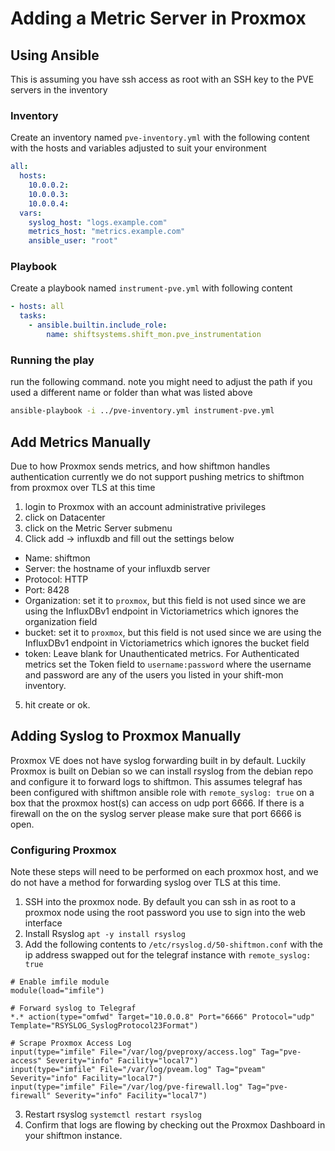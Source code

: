 # Adding a Metric Server in Proxmox

## Using Ansible
This is assuming you have ssh access as root with an SSH key to the PVE servers in the inventory

### Inventory
Create an inventory named `pve-inventory.yml` with the following content with the hosts and variables adjusted to suit your environment
```yaml
all:
  hosts:
    10.0.0.2:
    10.0.0.3:
    10.0.0.4:
  vars:
    syslog_host: "logs.example.com"
    metrics_host: "metrics.example.com"
    ansible_user: "root"
```

### Playbook
Create a playbook named `instrument-pve.yml` with following content
```yaml
- hosts: all
  tasks:
    - ansible.builtin.include_role:
        name: shiftsystems.shift_mon.pve_instrumentation
```

### Running the play
run the following command. note you might need to adjust the path if you used a different name or folder than what was listed above

```bash
ansible-playbook -i ../pve-inventory.yml instrument-pve.yml
```

## Add Metrics Manually
Due to how Proxmox sends metrics, and how shiftmon handles authentication currently we do not support pushing metrics to shiftmon from proxmox over TLS at this time
1. login to Proxmox with an account administrative privileges 
2. click on Datacenter
3. click on the Metric Server submenu
4. Click add -> influxdb and fill out the settings below
  * Name: shiftmon
  * Server: the hostname of your influxdb server
  * Protocol: HTTP
  * Port: 8428
  * Organization: set it to `proxmox`, but this field is not used since we are using the InfluxDBv1 endpoint in Victoriametrics which ignores the organization field
  * bucket: set it to `proxmox`, but this field is not used since we are using the InfluxDBv1 endpoint in Victoriametrics which ignores the bucket field
  * token: Leave blank for Unauthenticated metrics. For Authenticated metrics set the Token field to `username:password` where the username and password are any of the users you listed in your shift-mon inventory. 
5. hit create or ok.

## Adding Syslog to Proxmox Manually
Proxmox VE does not have syslog forwarding built in by default.
Luckily Proxmox is built on Debian so we can install rsyslog from the debian repo and configure it to forward logs to shiftmon.
This assumes telegraf has been configured with shiftmon ansible role with `remote_syslog: true` on a box that the proxmox host(s) can access on udp port 6666.
If there is a firewall on the on the syslog server please make sure that port 6666 is open.

### Configuring Proxmox 
Note these steps will need to be performed on each proxmox host, and we do not have a method for forwarding syslog over TLS at this time.
1. SSH into the proxmox node. By default you can ssh in as root to a proxmox node using the root password you use to sign into the web interface
1. Install Rsyslog `apt -y install rsyslog`
2. Add the following contents to `/etc/rsyslog.d/50-shiftmon.conf` with the ip address swapped out for the telegraf instance with `remote_syslog: true`
```
# Enable imfile module
module(load="imfile")

# Forward syslog to Telegraf
*.* action(type="omfwd" Target="10.0.0.8" Port="6666" Protocol="udp" Template="RSYSLOG_SyslogProtocol23Format")

# Scrape Proxmox Access Log
input(type="imfile" File="/var/log/pveproxy/access.log" Tag="pve-access" Severity="info" Facility="local7")
input(type="imfile" File="/var/log/pveam.log" Tag="pveam" Severity="info" Facility="local7")
input(type="imfile" File="/var/log/pve-firewall.log" Tag="pve-firewall" Severity="info" Facility="local7")

```
3. Restart rsyslog `systemctl restart rsyslog`
4. Confirm that logs are flowing by checking out the Proxmox Dashboard in your shiftmon instance.